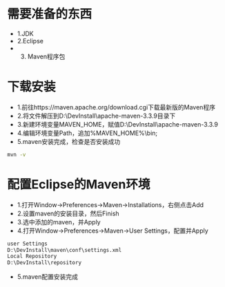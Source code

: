 # 需要准备的东西
* 1.JDK
* 2.Eclipse
* 3. Maven程序包
# 下载安装
* 1.前往https://maven.apache.org/download.cgi下载最新版的Maven程序
* 2.将文件解压到D:\DevInstall\apache-maven-3.3.9目录下
* 3.新建环境变量MAVEN_HOME，赋值D:\DevInstall\apache-maven-3.3.9
* 4.编辑环境变量Path，追加%MAVEN_HOME%\bin\;
* 5.maven安装完成，检查是否安装成功
```bash
mvn -v
```
# 配置Eclipse的Maven环境
* 1.打开Window->Preferences->Maven->Installations，右侧点击Add
* 2.设置maven的安装目录，然后Finish
* 3.选中添加的maven，并Apply
* 4.打开Window->Preferences->Maven->User Settings，配置并Apply
```bash
user Settings
D:\DevInstall\maven\conf\settings.xml
Local Repository
D:\DevInstall\repository
```
* 5.maven配置安装完成
